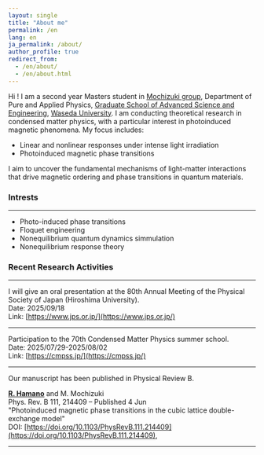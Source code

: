 ```yaml
---
layout: single
title: "About me"
permalink: /en
lang: en
ja_permalink: /about/
author_profile: true
redirect_from:
  - /en/about/
  - /en/about.html
---
```


Hi ! I am a second year Masters student in [Mochizuki group](https://mochizuki.w.waseda.jp/), Department of Pure and Applied Physics, [Graduate School of Advanced Science and Engineering](https://www.ase.sci.waseda.ac.jp/english/departments/), [Waseda University](https://www.waseda.jp/top/en/). I am conducting theoretical research in condensed matter physics, with a particular interest in photoinduced magnetic phenomena.
My focus includes:

- Linear and nonlinear responses under intense light irradiation
- Photoinduced magnetic phase transitions

I aim to uncover the fundamental mechanisms of light-matter interactions that drive magnetic ordering and phase transitions in quantum materials.

### Intrests
-----
- Photo-induced phase transitions
- Floquet engineering
- Nonequilibrium quantum dynamics simmulation
- Nonequilibrium response theory


### Recent Research Activities

------
I will give an oral presentation at the 80th Annual Meeting of the Physical Society of Japan (Hiroshima University).        
Date: 2025/09/18    
Link: [https://www.jps.or.jp/](https://www.jps.or.jp/)

------
Participation to the 70th Condensed Matter Physics summer school.     
Date: 2025/07/29-2025/08/02  
Link: [https://cmpss.jp/](https://cmpss.jp/)

------
Our manuscript has been published in Physical Review B.  

**<u>R. Hamano</u>** and M. Mochizuki    
Phys. Rev. B 111, 214409 – Published 4 Jun  
"Photoinduced magnetic phase transitions in the cubic lattice double-exchange model"    
DOI: [https://doi.org/10.1103/PhysRevB.111.214409](https://doi.org/10.1103/PhysRevB.111.214409),

------


